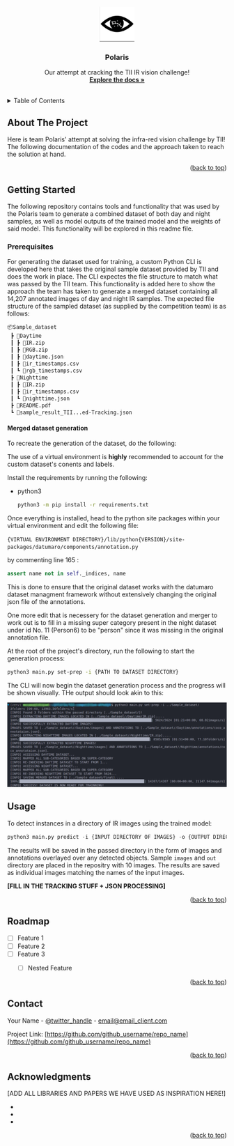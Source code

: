 <a name="readme-top"></a>

<!-- PROJECT LOGO -->
<br />
<div align="center">
  <a href="https://github.com/mohd-osama-47/tii-competition-attempt">
    <img src="resources/logo.png" alt="Logo" width="80" height="80">
  </a>

<h3 align="center">Polaris</h3>

  <p align="center">
    Our attempt at cracking the TII IR vision challenge!
    <br />
    <a href="https://github.com/github_username/repo_name"><strong>Explore the docs »</strong></a>
    <br />
    <br />
  </p>
</div>



<!-- TABLE OF CONTENTS -->
<details>
  <summary>Table of Contents</summary>
  <ol>
    <li>
      <a href="#about-the-project">About The Project</a>
    </li>
    <li>
      <a href="#getting-started">Getting Started</a>
      <ul>
        <li><a href="#prerequisites">Prerequisites</a></li>
      </ul>
    </li>
    <li><a href="#usage">Usage</a></li>
    <li><a href="#roadmap">Roadmap</a></li>
    <li><a href="#contact">Contact</a></li>
    <li><a href="#acknowledgments">Acknowledgments</a></li>
  </ol>
</details>



<!-- ABOUT THE PROJECT -->
## About The Project


Here is team Polaris' attempt at solving the infra-red vision challenge by TII! The following documentation of the codes and the approach taken to reach the solution at hand.

<p align="right">(<a href="#readme-top">back to top</a>)</p>

<!-- GETTING STARTED -->
## Getting Started

The following repository contains tools and functionality that was used by the Polaris team to generate a combined dataset of both day and night samples, as well as model outputs of the trained model and the weights of said model. This functionality will be explored in this readme file.

### Prerequisites
For generating the dataset used for training, a custom Python CLI is developed here that takes the original sample dataset provided by TII and does the work in place. The CLI expectes the file structure to match what was passed by the TII team. This functionality is added here to show the approach the team has taken to generate a merged dataset containing all 14,207 annotated images of day and night IR samples.
The expected file structure of the sampled dataset (as supplied by the competition team) is as follows:

```
📦Sample_dataset
 ┣ 📂Daytime
 ┃ ┣ 📜IR.zip
 ┃ ┣ 📜RGB.zip
 ┃ ┣ 📜daytime.json
 ┃ ┣ 📜ir_timestamps.csv
 ┃ ┗ 📜rgb_timestamps.csv
 ┣ 📂Nighttime
 ┃ ┣ 📜IR.zip
 ┃ ┣ 📜ir_timestamps.csv
 ┃ ┗ 📜nighttime.json
 ┣ 📜README.pdf
 ┗ 📜sample_result_TII...ed-Tracking.json
```

#### Merged dataset generation
To recreate the generation of the dataset, do the following:

The use of a virtual environment is **highly** recommended to account for the custom dataset's conents and labels.


Install the requirements by running the following:
* python3
  ```sh
  python3 -m pip install -r requirements.txt
  ```
Once everything is installed, head to the python site packages within your virtual environment and edit the following file:

```{VIRTUAL ENVIRONMENT DIRECTORY}/lib/python{VERSION}/site-packages/datumaro/components/annotation.py```

by commenting line 165 :
```python
assert name not in self._indices, name
```

This is done to ensure that the original dataset works with the datumaro dataset managment framework without extensively changing the original json file of the annotations.

One more edit that is necessery for the dataset generation and merger to work out is to fill in a missing super category present in the night dataset under id No. 11 (Person6) to be "person" since it was missing in the original annotation file.

At the root of the project's directory, run the following to start the generation process:

```bash
python3 main.py set-prep -i {PATH TO DATASET DIRECTORY}
```
The CLI will now begin the dataset generation process and the progress will be shown visually. THe output should look akin to this:

<div align="center">
  <img src="SampleOutputPolaris.png" alt="Dataset Prep Sample">
</div>

<!-- USAGE EXAMPLES -->
## Usage

To detect instances in a directory of IR images using the trained model:
```python
python3 main.py predict -i {INPUT DIRECTORY OF IMAGES} -o {OUTPUT DIRECTORY}
```
The results will be saved in the passed directory in the form of images and annotations overlayed over any detected objects.
Sample ```images``` and ```out``` directory are placed in the repositry with 10 images. The results are saved as individual images matching the names of the input images.

**[FILL IN THE TRACKING STUFF + JSON PROCESSING]**


<p align="right">(<a href="#readme-top">back to top</a>)</p>



<!-- ROADMAP -->
## Roadmap

- [ ] Feature 1
- [ ] Feature 2
- [ ] Feature 3
    - [ ] Nested Feature


<p align="right">(<a href="#readme-top">back to top</a>)</p>


<!-- CONTACT -->
## Contact

Your Name - [@twitter_handle](https://twitter.com/twitter_handle) - email@email_client.com

Project Link: [https://github.com/github_username/repo_name](https://github.com/github_username/repo_name)

<p align="right">(<a href="#readme-top">back to top</a>)</p>



<!-- ACKNOWLEDGMENTS -->
## Acknowledgments
[ADD ALL LIBRARIES AND PAPERS WE HAVE USED AS INSPIRATION HERE!]
* []()
* []()
* []()

<p align="right">(<a href="#readme-top">back to top</a>)</p>
